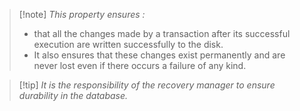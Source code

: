 >[!note] *This property ensures :*
>- that all the changes made by a transaction after its successful execution are written successfully to the disk.
>- It also ensures that these changes exist permanently and are never lost even if there occurs a failure of any kind.

>[!tip] *It is the responsibility of the recovery manager to ensure durability in the database.*

